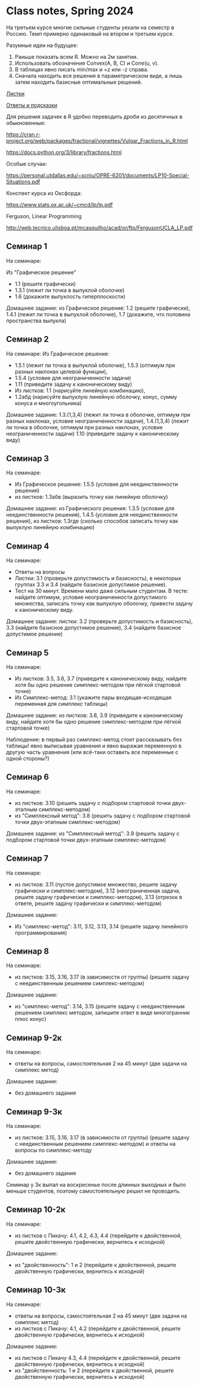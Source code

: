 # Class notes, Spring 2024

На третьем курсе многие сильные студенты уехали на семестр в Россию. 
Темп примерно одинаковый на втором и третьем курсе. 

Разумные идеи на будущее:
1. Раньше показать всем R. Можно на 2м занятии. 
2. Использовать обозначения Convex(A, B, C) и Cone(u, v).
3. В таблицах явно писать min/max и +z или -z справа. 
4. Сначала находить все решения в параметрическом виде, а лишь затем 
находить базисные оптимальные решений. 

[Листки](https://gitlab.com/bdemeshev/optimal-solution-pro/-/raw/main/optimal-solution-pro.pdf)

[Ответы и подсказки](https://gitlab.com/bdemeshev/smbu-os-2024-fall/-/raw/main/os-hints-and-answers.pdf)


Для решения задачек в R удобно переводить дроби из десятичных в обыкновенные:

https://cran.r-project.org/web/packages/fractional/vignettes/Vulgar_Fractions_in_R.html

https://docs.python.org/3/library/fractions.html


Особые случаи:

https://personal.utdallas.edu/~scniu/OPRE-6201/documents/LP10-Special-Situations.pdf

Конспект курса из Оксфорда:

https://www.stats.ox.ac.uk/~cmcd/lp/lp.pdf

Ferguson, Linear Programming

http://web.tecnico.ulisboa.pt/mcasquilho/acad/or/ftp/FergusonUCLA_LP.pdf

## Семинар 1

На семинаре: 

Из "Графическое решение"
* 1.1 (решите графически)
* 1.3.1 (лежит ли точка в выпуклой оболочке)
* 1.6 (докажите выпуклость гиперплоскости)
  
Домашнее задание: из Графическое решение: 1.2 (решите графически), 1.4.1 (лежит ли точка в выпуклой оболочке), 
1.7 (докажите, что половина пространства выпукла)


## Семинар 2

На семинаре:
Из Графическое решение:
* 1.5.1 (лежит ли точка в выпуклой оболочке), 1.5.3 (оптимум при разных наклонах целевой функции), 
* 1.5.4 (условие для неограниченности задачи)
* 1.11 (приведите задачу к каноническому виду)
* Из листков: 1.1 (нарисуйте линейную комбинацию), 
* 1.2абд (нарисуйте выпуклую линейную оболочку, конус, сумму конуса и многоугольника)


Домашнее задание: 1.3.(1,3,4) (лежит ли точка в оболочке, оптимум при разных наклонах, условие неограниченности задачи), 
1.4.(1,3,4)  (лежит ли точка в оболочке, оптимум при разных наклонах, условие неограниченности задачи)
1.10 (приведите задачу к каноническому виду)

## Семинар 3

На семинаре: 
* Из Графическое решение: 1.5.5 (условие для неединственности решения)
* из листков: 1.3абв (выразить точку как линейную оболочку)
 
Домашнее задание: из Графического решения: 1.3.5 (условие для неединственности решения), 
1.4.5 (условие для неединственности решения), из листков: 1.3где (сколько способов записать точку как выпуклую линейную комбинацию)

## Семинар 4

На семинаре:

* Ответы на вопросы
* Листки: 3.1  (проверьте допустимость и базисность), в некоторых группах 3.3 и 3.4 (найдите базисное допустимое решение).
* Тест на 30 минут. Времени мало даже сильным студентам. 
В тесте: найдите оптимум, условие неограниченности допустимого множества, 
записать точку как выпуклую оболочку, привести задачу к каноническому виду.

Домашнее задание: листки: 3.2 (проверьте допустимость и базисность), 3.3 (найдите базисное допустимое решение), 3.4 (найдите базисное допустимое решение)

## Семинар 5

На семинаре: 
* Из листков: 3.5, 3.6, 3.7 (приведите к каноническому виду, найдите хотя бы одно решение симплекс-методом при лёгкой стартовой точке)
* Из Симплекс-метод: 3.1 (укажите пары входящая-исходящая переменная для симплекс таблицы)

Домашнее задание: из листков: 3.8, 3.9 (приведите к каноническому виду, найдите хотя бы одно решение симплекс-методом при лёгкой стартовой точке)

Наблюдение: в первый раз симплекс-метод стоит рассказывать без таблицы! явно выписывая уравнения и явно выражая переменную в другую часть уравнения (или всё-таки оставить все переменные с одной стороны?)

## Семинар 6

На семинаре: 
* из листков: 3.10 (решить задачу с подбором стартовой точки двух-этапным симплекс-методом)
* из "Симплексный метод": 3.8 (решить задачу с подбором стартовой точки двух-этапным симплекс-методом)

Домашнее задание: из "Симплексный метод": 3.9 (решить задачу с подбором стартовой точки двух-этапным симплекс-методом)


## Семинар 7

На семинаре: 
* из листков: 
3.11 (пустое допустимое множество, решите задачу графически и симплекс-методом), 
3.12 (неограниченная задача, решите задачу графически и симплекс-методом), 
3.13 (отрезок в ответе, решите задачу графически и симплекс-методом) 

Домашнее задание:
* Из "симплекс-метод": 3.11, 3.12, 3.13, 3.14 (решите задачу линейного программирования)

## Семинар 8

На семинаре:
* из листков: 3.15, 3.16, 3.17 (в зависимости от группы) (решите задачу с неединственным решением симплекс-методом)

Домашнее задание:
* из "симплекс-метод": 3.14, 3.15 (решите задачу с неединственным решением симплекс методом,
запишите ответ в виде многогранник плюс конус)

## Семинар 9-2к

На семинаре:
* ответы на вопросы, самостоятельная 2 на 45 минут (две задачи на симплекс метод)

Домашнее задание:
* без домашнего задания

## Семинар 9-3к

На семинаре:
* из листков: 3.15, 3.16, 3.17 (в зависимости от группы) (решите задачу с неединственным решением симплекс-методом) и ответы на вопросы по симплекс-методу

Домашнее задание:
* без домашнего задания

Семинар у 3к выпал на воскресенье после длинных выходных и было меньше студентов, поэтому самостоятельную решил не проводить. 

## Семинар 10-2к

На семинаре: 
* из листков с Пикачу: 4.1, 4.2, 4.3, 4.4 (перейдите к двойственной, решите двойственную графически, вернитесь к исходной)

Домашнее задание:
* из "двойственность": 1 и 2 (перейдите к двойственной, решите двойственную графически, вернитесь к исходной)

## Семинар 10-3к

На семинаре: 
* ответы на вопросы, самостоятельная 2 на 45 минут (две задачи на симплекс метод)
* из листков с Пикачу: 4.1, 4.2 (перейдите к двойственной, решите двойственную графически, вернитесь к исходной)

Домашнее задание:
* из листков с Пикачу 4.3, 4.4 (перейдите к двойственной, решите двойственную графически, вернитесь к исходной)
* из "двойственность: 1 и 2 (перейдите к двойственной, решите двойственную графически, вернитесь к исходной)
